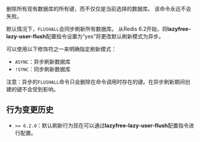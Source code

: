 删除所有现有数据库的所有键，而不仅仅是当前选择的数据库。
该命令永远不会失败。

默认情况下，`FLUSHALL`会同步刷新所有数据库。
从Redis 6.2开始，将**lazyfree-lazy-user-flush**配置指令设置为“yes”将更改默认刷新模式为异步。

可以使用以下修饰符之一来明确指定刷新模式：

* `ASYNC`：异步刷新数据库
* `!SYNC`：同步刷新数据库

注意：异步的`FLUSHALL`命令只会删除在命令调用时存在的键。在异步刷新期间创建的键不会受到影响。

## 行为变更历史

- `>= 6.2.0`：默认刷新行为现在可以通过**lazyfree-lazy-user-flush**配置指令进行配置。
